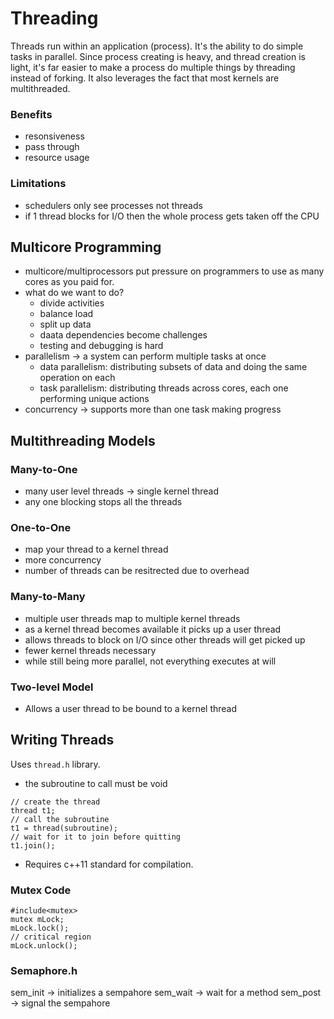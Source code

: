 Threading
=====
Threads run within an application (process). It's the ability to do simple tasks in parallel. Since process creating is heavy, and thread creation is light, it's far easier to make a process do multiple things by threading instead of forking. It also leverages the fact that most kernels are multithreaded.

### Benefits
- resonsiveness
- pass through
- resource usage

### Limitations
- schedulers only see processes not threads
- if 1 thread blocks for I/O then the whole process gets taken off the CPU

## Multicore Programming
- multicore/multiprocessors put pressure on programmers to use as many cores as you paid for.
- what do we want to do?
    - divide activities
    - balance load
    - split up data
    - daata dependencies become challenges
    - testing and debugging is hard
- parallelism -> a system can perform multiple tasks at once
    - data parallelism: distributing subsets of data and doing the same operation on each
    - task parallelism: distributing threads across cores, each one performing unique actions
- concurrency -> supports more than one task making progress

## Multithreading Models
### Many-to-One
- many user level threads -> single kernel thread
- any one blocking stops all the threads

### One-to-One
- map your thread to a kernel thread
- more concurrency
- number of threads can be resitrected due to overhead

### Many-to-Many
- multiple user threads map to multiple kernel threads
- as a kernel thread becomes available it picks up a user thread
- allows threads to block on I/O since other threads will get picked up
- fewer kernel threads necessary
- while still being more parallel, not everything executes at will

### Two-level Model
- Allows a user thread to be bound to a kernel thread

## Writing Threads
Uses `thread.h` library.
- the subroutine to call must be void
```
// create the thread
thread t1;
// call the subroutine
t1 = thread(subroutine);
// wait for it to join before quitting
t1.join();
```
- Requires c++11 standard for compilation.

### Mutex Code
```
#include<mutex>
mutex mLock;
mLock.lock();
// critical region
mLock.unlock();
```

### Semaphore.h
sem_init -> initializes a sempahore
sem_wait -> wait for a method
sem_post -> signal the sempahore